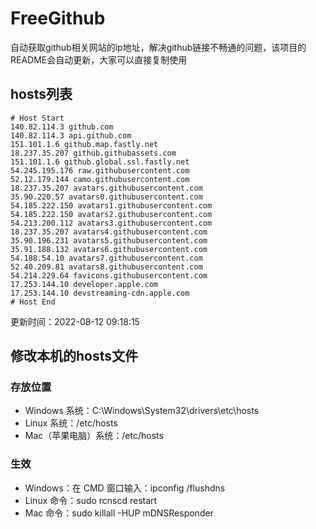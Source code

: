 # FreeGithub
自动获取github相关网站的ip地址，解决github链接不畅通的问题，该项目的README会自动更新，大家可以直接复制使用

## hosts列表
```base
# Host Start
140.82.114.3 github.com
140.82.114.3 api.github.com
151.101.1.6 github.map.fastly.net
18.237.35.207 github.githubassets.com
151.101.1.6 github.global.ssl.fastly.net
54.245.195.176 raw.githubusercontent.com
52.12.179.144 camo.githubusercontent.com
18.237.35.207 avatars.githubusercontent.com
35.90.220.57 avatars0.githubusercontent.com
54.185.222.150 avatars1.githubusercontent.com
54.185.222.150 avatars2.githubusercontent.com
54.213.200.112 avatars3.githubusercontent.com
18.237.35.207 avatars4.githubusercontent.com
35.90.196.231 avatars5.githubusercontent.com
35.91.188.132 avatars6.githubusercontent.com
54.188.54.10 avatars7.githubusercontent.com
52.40.209.81 avatars8.githubusercontent.com
54.214.229.64 favicons.githubusercontent.com
17.253.144.10 developer.apple.com
17.253.144.10 devstreaming-cdn.apple.com
# Host End
```

更新时间：2022-08-12 09:18:15

## 修改本机的hosts文件
### 存放位置
* Windows 系统：C:\Windows\System32\drivers\etc\hosts
* Linux 系统：/etc/hosts
* Mac（苹果电脑）系统：/etc/hosts

### 生效
* Windows：在 CMD 窗口输入：ipconfig /flushdns
* Linux 命令：sudo rcnscd restart
* Mac 命令：sudo killall -HUP mDNSResponder